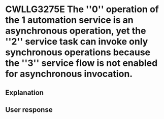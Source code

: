 # CWLLG3275E The ''0'' operation of the 1 automation service is an asynchronous operation, yet the ''2'' service task can invoke only synchronous operations because the ''3'' service flow is not enabled for asynchronous invocation.

## Explanation

## User response